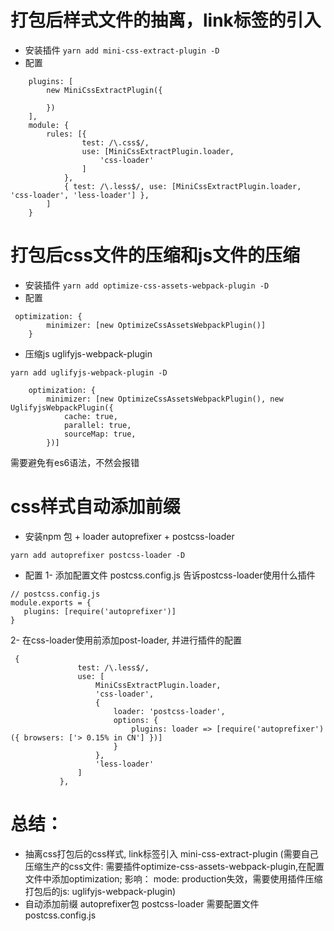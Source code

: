 # 打包后样式文件的抽离，link标签的引入
- 安装插件 ```yarn add mini-css-extract-plugin -D```
- 配置
```
    plugins: [
        new MiniCssExtractPlugin({

        })
    ],
    module: {
        rules: [{
                test: /\.css$/,
                use: [MiniCssExtractPlugin.loader,
                    'css-loader'
                ]
            },
            { test: /\.less$/, use: [MiniCssExtractPlugin.loader, 'css-loader', 'less-loader'] },
        ]
    }
```
# 打包后css文件的压缩和js文件的压缩
- 安装插件 ```yarn add optimize-css-assets-webpack-plugin -D```
- 配置
```
 optimization: {
        minimizer: [new OptimizeCssAssetsWebpackPlugin()]
    }
```
- 压缩js uglifyjs-webpack-plugin
```
yarn add uglifyjs-webpack-plugin -D
```
```
    optimization: {
        minimizer: [new OptimizeCssAssetsWebpackPlugin(), new UglifyjsWebpackPlugin({
            cache: true,
            parallel: true,
            sourceMap: true,
        })]
```
需要避免有es6语法，不然会报错


# css样式自动添加前缀
- 安装npm 包 + loader autoprefixer + postcss-loader
```
yarn add autoprefixer postcss-loader -D
```
- 配置
 1- 添加配置文件 postcss.config.js 告诉postcss-loader使用什么插件
 ```
 // postcss.config.js
 module.exports = {
    plugins: [require('autoprefixer')]
}

 ```
 2- 在css-loader使用前添加post-loader, 并进行插件的配置

 ```
  {
                test: /\.less$/,
                use: [
                    MiniCssExtractPlugin.loader,
                    'css-loader',
                    {
                        loader: 'postcss-loader',
                        options: {
                            plugins: loader => [require('autoprefixer')({ browsers: ['> 0.15% in CN'] })]
                        }
                    },
                    'less-loader'
                ]
            },
 ```



# 总结：

- 抽离css打包后的css样式, link标签引入 mini-css-extract-plugin 
    (需要自己压缩生产的css文件: 需要插件optimize-css-assets-webpack-plugin,在配置文件中添加optimization; 影响： mode: production失效，需要使用插件压缩打包后的js: uglifyjs-webpack-plugin)
- 自动添加前缀 autoprefixer包 postcss-loader 需要配置文件 postcss.config.js